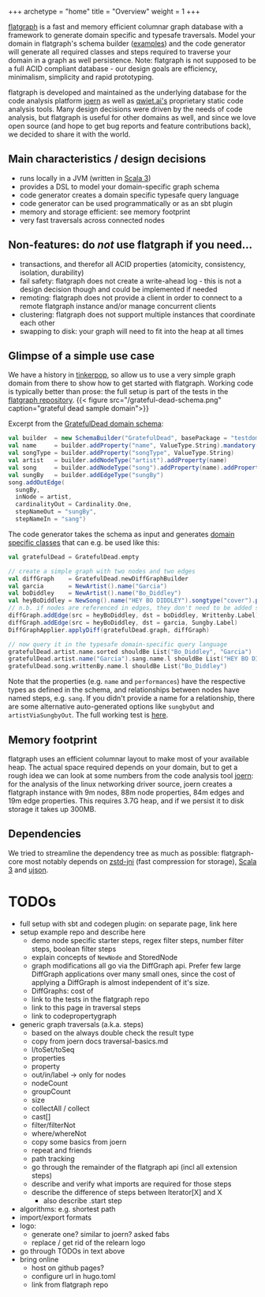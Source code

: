 +++
archetype = "home"
title = "Overview"
weight = 1
+++

[flatgraph](https://github.com/joernio/flatgraph) is a fast and memory efficient columnar graph database with a framework to generate domain specific and typesafe traversals. 
Model your domain in flatgraph's schema builder ([examples](https://github.com/joernio/flatgraph/tree/master/test-schemas/src/main/scala/flatgraph/testdomains)) and the code generator will generate all required classes and steps required to traverse your domain in a graph as well persistence. Note: flatgraph is not supposed to be a full ACID compliant database - our design goals are efficiency, minimalism, simplicity and rapid prototyping. 

flatgraph is developed and maintained as the underlying database for the code analysis platform [joern](https://joern.io) as well as [qwiet.ai's](https://qwiet.ai/) proprietary static code analysis tools. Many design decisions were driven by the needs of code analysis, but flatgraph is useful for other domains as well, and since we love open source (and hope to get bug reports and feature contributions back), we decided to share it with the world. 

## Main characteristics / design decisions
* runs locally in a JVM (written in [Scala 3](https://www.scala-lang.org/))
* provides a DSL to model your domain-specific graph schema
* code generator creates a domain specific typesafe query language
* code generator can be used programmatically or as an sbt plugin
* memory and storage efficient: see memory footprint
* very fast traversals across connected nodes

## Non-features: do _not_ use flatgraph if you need...
* transactions, and therefor all ACID properties (atomicity, consistency, isolation, durability)
* fail safety: flatgraph does not create a write-ahead log - this is not a design decision though and could be implemented if needed
* remoting: flatgraph does not provide a client in order to connect to a remote flatgraph instance and/or manage concurrent clients
* clustering: flatgraph does not support multiple instances that coordinate each other
* swapping to disk: your graph will need to fit into the heap at all times

## Glimpse of a simple use case
We have a history in [tinkerpop](https://tinkerpop.apache.org), so allow us to use a very simple graph domain from there to show how to get started with flatgraph. Working code is typically better than prose: the full setup is part of the tests in the [flatgraph repository](https://github.com/joernio/flatgraph).
{{< figure src="/grateful-dead-schema.png" caption="grateful dead sample domain">}}

Excerpt from the [GratefulDead domain schema](https://github.com/joernio/flatgraph/blob/44005cf16373dfaf629da8628071ebbfaf02b551/test-schemas/src/main/scala/flatgraph/testdomains/GratefulDead.scala):
```scala
val builder  = new SchemaBuilder("GratefulDead", basePackage = "testdomains.gratefuldead")
val name     = builder.addProperty("name", ValueType.String).mandatory(default = "")
val songType = builder.addProperty("songType", ValueType.String)
val artist   = builder.addNodeType("artist").addProperty(name)
val song     = builder.addNodeType("song").addProperty(name).addProperty(songType)
val sungBy   = builder.addEdgeType("sungBy")
song.addOutEdge(
  sungBy, 
  inNode = artist, 
  cardinalityOut = Cardinality.One, 
  stepNameOut = "sungBy", 
  stepNameIn = "sang")
```
The code generator takes the schema as input and generates [domain specific classes](https://github.com/joernio/flatgraph/tree/44005cf16373dfaf629da8628071ebbfaf02b551/test-schemas-domain-classes/src/main/scala/testdomains/gratefuldead) that can e.g. be used like this:
```scala
val gratefulDead = GratefulDead.empty

// create a simple graph with two nodes and two edges
val diffGraph    = GratefulDead.newDiffGraphBuilder
val garcia       = NewArtist().name("Garcia")
val boDiddley    = NewArtist().name("Bo_Diddley")
val heyBoDiddley = NewSong().name("HEY BO DIDDLEY").songtype("cover").performances(5)
// n.b. if nodes are referenced in edges, they don't need to be added separately via `diffGraph.addNode`
diffGraph.addEdge(src = heyBoDiddley, dst = boDiddley, Writtenby.Label)
diffGraph.addEdge(src = heyBoDiddley, dst = garcia, Sungby.Label)
DiffGraphApplier.applyDiff(gratefulDead.graph, diffGraph)

// now query it in the typesafe domain-specific query language
gratefulDead.artist.name.sorted shouldBe List("Bo_Diddley", "Garcia")
gratefulDead.artist.name("Garcia").sang.name.l shouldBe List("HEY BO DIDDLEY")
gratefulDead.song.writtenBy.name.l shouldBe List("Bo_Diddley")
```
Note that the properties (e.g. `name` and `performances`) have the respective types as defined in the schema, and relationships between nodes have named steps, e.g. `sang`. If you didn't provide a name for a relationship, there are some alternative auto-generated options like `sungbyOut` and `artistViaSungbyOut`.
The full working test is [here](https://github.com/joernio/flatgraph/blob/92f4cc4b84bf6b8315971128995a75872376dcff/tests/src/test/scala/flatgraph/GratefulDeadTests.scala).

## Memory footprint
flatgraph uses an efficient columnar layout to make most of your available heap. The actual space required depends on your domain, but to get a rough idea we can look at some numbers from the code analysis tool [joern](https://joern.io): for the analysis of the linux networking driver source, joern creates a flatgraph instance with 9m nodes, 88m node properties, 84m edges and 19m edge properties. This requires 3.7G heap, and if we persist it to disk storage it takes up 300MB. 

## Dependencies
We tried to streamline the dependency tree as much as possible: flatgraph-core most notably depends on [zstd-jni](https://github.com/luben/zstd-jni) (fast compression for storage), [Scala 3](https://www.scala-lang.org/) and [ujson](https://com-lihaoyi.github.io/upickle/#uJson). 


# TODOs
* full setup with sbt and codegen plugin: on separate page, link here
* setup example repo and describe here
    * demo node specific starter steps, regex filter steps, number filter steps, boolean filter steps
  * explain concepts of `NewNode` and StoredNode
  * graph modifications all go via the DiffGraph api. Prefer few large DiffGraph applications over many small ones, since the cost of applying a DiffGraph is almost independent of it's size. 
  * DiffGraphs: cost of 
  * link to the tests in the flatgraph repo
  * link to this page in traversal steps
  * link to codepropertygraph
* generic graph traversals (a.k.a. steps)
  * based on the  always double check the result type 
  * copy from joern docs traversal-basics.md
  * l/toSet/toSeq
  * properties
  * property
  * out/in/label -> only for nodes
  * nodeCount
  * groupCount
  * size
  * collectAll / collect
  * cast[]
  * filter/filterNot
  * where/whereNot
  * copy some basics from joern
  * repeat and friends
  * path tracking
  * go through the remainder of the flatgraph api (incl all extension steps)
  * describe and verify what imports are required for those steps
  * describe the difference of steps between Iterator[X] and X
    * also describe .start step
* algorithms: e.g. shortest path
* import/export formats
* logo: 
  * generate one? similar to joern? asked fabs
  * replace / get rid of the relearn logo
* go through TODOs in text above
* bring online
  * host on github pages?
  * configure url in hugo.toml
  * link from flatgraph repo
